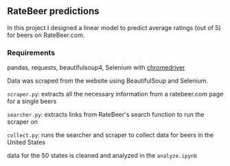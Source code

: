 ## RateBeer predictions

In this project I designed a linear model to predict average ratings (out of 5) for beers on RateBeer.com.  

### Requirements

pandas, requests, beautifulsoup4, Selenium with [chromedriver](https://chromedriver.storage.googleapis.com/index.html?path=2.30/)

Data was scraped from the website using BeautifulSoup and Selenium.

`scraper.py`: extracts all the necessary information from a ratebeer.com page for a single beers

`searcher.py`: extracts links from RateBeer's search function to run the scraper on

`collect.py`: runs the searcher and scraper to collect data for beers in the United States

data for the 50 states is cleaned and  analyzed in the `analyze.ipynb`

